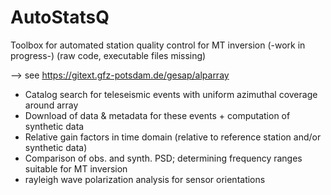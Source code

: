 # AutoStatsQ
Toolbox for automated station quality control for MT inversion (-work in progress-)
(raw code, executable files missing)

--> see https://gitext.gfz-potsdam.de/gesap/alparray

- Catalog search for teleseismic events with uniform azimuthal coverage around array
- Download of data & metadata for these events + computation of synthetic data
- Relative gain factors in time domain (relative to reference station and/or synthetic data)
- Comparison of obs. and synth. PSD; determining frequency ranges suitable for MT inversion
- rayleigh wave polarization analysis for sensor orientations


